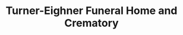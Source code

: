 ---
title: "Turner-Eighner Funeral Home and Crematory"
url: /plano/turner-eighner-funeral-home-and-crematory/
shop: funeral directors
---